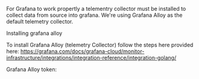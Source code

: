 For Grafana to work propertly a telementry collector must be installed to collect data from source into grafana. We're using Grafana Alloy as the default telemetry collector.

Installing grafana alloy

To install Grafana Alloy (telemetry Collector) follow the steps here provided here:
https://grafana.com/docs/grafana-cloud/monitor-infrastructure/integrations/integration-reference/integration-golang/

Grafana Alloy token: 
